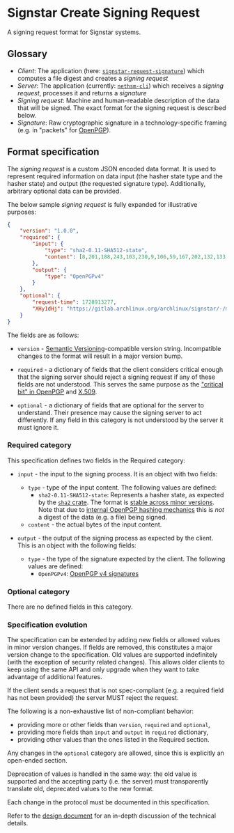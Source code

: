 # Signstar Create Signing Request

A signing request format for Signstar systems.

## Glossary

- *Client*: The application (here: [`signstar-request-signature`]) which computes a file digest and creates a *signing request*
- *Server*: The application (currently: [`nethsm-cli`]) which receives a *signing request*, processes it and returns a *signature*
- *Signing request*: Machine and human-readable description of the data that will be signed.
  The exact format for the signing request is described below.
- *Signature*: Raw cryptographic signature in a technology-specific framing (e.g. in "packets" for [OpenPGP][9580]).

## Format specification

The *signing request* is a custom JSON encoded data format.
It is used to represent required information on data input (the hasher state type and the hasher state) and output (the requested signature type).
Additionally, arbitrary optional data can be provided.

The below sample *signing request* is fully expanded for illustrative purposes:

```json
{
    "version": "1.0.0",
    "required": {
        "input": {
            "type": "sha2-0.11-SHA512-state",
            "content": [8,201,188,243,103,230,9,106,59,167,202,132,133,174,103,187,43,248,148,254,114,243,110,60,241,54,29,95,58,245,79,165,209,130,230,173,127,82,14,81,31,108,62,43,140,104,5,155,107,189,65,251,171,217,131,31,121,33,126,19,25,205,224,91,0,0,0,0,0,0,0,0,0,0,0,0,0,0,0,0,64,20,73,32,108,105,107,101,32,115,116,114,97,119,98,101,114,114,105,101,115,10,0,0,0,0,0,0,0,0,0,0,0,0,0,0,0,0,0,0,0,0,0,0,0,0,0,0,0,0,0,0,0,0,0,0,0,0,0,0,0,0,0,0,0,0,0,0,0,0,0,0,0,0,0,0,0,0,0,0,0,0,0,0,0,0,0,0,0,0,0,0,0,0,0,0,0,0,0,0,0,0,0,0,0,0,0,0,0,0,0,0,0,0,0,0,0,0,0,0,0,0,0,0,0,0,0,0,0,0]
        },
        "output": {
            "type": "OpenPGPv4"
        }
    },
    "optional": {
        "request-time": 1728913277,
        "XHy1dHj": "https://gitlab.archlinux.org/archlinux/signstar/-/merge_requests/43"
    }
}
```

The fields are as follows:

- `version` - [Semantic Versioning][SV]-compatible version string. Incompatible changes to the format will result in a major version bump.

- `required` - a dictionary of fields that the client considers critical enough that the signing server should reject a signing request if any of these fields are not understood.
  This serves the same purpose as the ["critical bit" in OpenPGP][CB] and [X.509][X509].

[SV]: https://semver.org/
[9580]: https://www.rfc-editor.org/rfc/rfc9580
[CB]: https://www.rfc-editor.org/rfc/rfc9580#name-packet-criticality
[X509]: https://www.rfc-editor.org/rfc/rfc5280#section-4.2

- `optional` - a dictionary of fields that are optional for the server to understand.
  Their presence may cause the signing server to act differently.
  If any field in this category is not understood by the server it must ignore it.

### Required category

This specification defines two fields in the Required category:

- `input` - the input to the signing process. It is an object with two fields:
  - `type` - type of the input content. The following values are defined:
    - `sha2-0.11-SHA512-state`: Represents a hasher state, as expected by the [`sha2` crate][SHA2].
      The format is [stable across minor versions][SHAST].
      Note that due to [internal OpenPGP hashing mechanics][OM] this is *not* a digest of the data (e.g. a file) being signed.
  - `content` - the actual bytes of the input content.

- `output` - the output of the signing process as expected by the client. This is an object with the following fields:
  - `type` - the type of the signature expected by the client. The following values are defined:
    - `OpenPGPv4`: [OpenPGP v4 signatures][SD]

[SHA2]: https://crates.io/crates/sha2
[SHAST]: https://github.com/RustCrypto/traits/pull/1694/files
[OM]: https://mailarchive.ietf.org/arch/msg/openpgp/E5sRkcH0rg6NECNasz7gr18uyI4/
[SD]: https://openpgp.dev/book/signing_data.html

### Optional category

There are no defined fields in this category.

### Specification evolution

The specification can be extended by adding new fields or allowed values in minor version changes.
If fields are removed, this constitutes a major version change to the specification.
Old values are supported indefinitely (with the exception of security related changes).
This allows older clients to keep using the same API and only upgrade when they want to take advantage of additional features.

If the client sends a request that is not spec-compliant (e.g. a required field has not been provided) the server MUST reject the request.

The following is a non-exhaustive list of non-compliant behavior:

- providing more or other fields than `version`, `required` and `optional`,
- providing more fields than `input` and `output` in `required` dictionary,
- providing other values than the ones listed in the Required section.

Any changes in the `optional` category are allowed, since this is explicitly an open-ended section.

Deprecation of values is handled in the same way: the old value is supported and the accepting party (i.e. the server) must transparently translate old, deprecated values to the new format.

Each change in the protocol must be documented in this specification.

Refer to the [design document] for an in-depth discussion of the technical details.

[design document]: https://signstar.archlinux.page/signstar-request-signature/design.html
[`nethsm-cli`]: https://signstar.archlinux.page/nethsm-cli/index.html
[`signstar-request-signature`]: https://signstar.archlinux.page/signstar-request-signature/index.html
